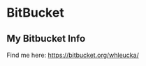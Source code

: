 # BitBucket
My Bitbucket Info
------------------------

Find me here: https://bitbucket.org/whleucka/

